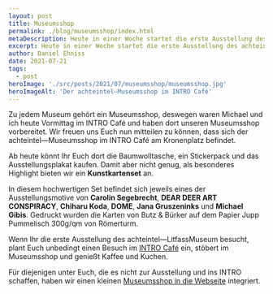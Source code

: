 ```yaml
---
layout: post
title: Museumsshop
permalink: ./blog/museumsshop/index.html
metaDescription: Heute in einer Woche startet die erste Ausstellung des achteintel—LitfassMuseum. 
excerpt: Heute in einer Woche startet die erste Ausstellung des achteintel—LitfassMuseum. Um darauf aufmerksam zu machen haben wir ein Plakat gedruckt das wir Euch heute vorstellen.
author: Daniel Ehniss
date: 2021-07-21
tags:
  - post
heroImage: './src/posts/2021/07/museumsshop/museumsshop.jpg'
heroImageAlt: 'Der achteintel—Museumsshop im INTRO Café'
---
```


Zu jedem Museum gehört ein Museumsshop, deswegen waren Michael und ich heute Vormittag im INTRO Café und haben dort unseren Museumsshop vorbereitet. Wir freuen uns Euch nun mitteilen zu können, dass sich der achteintel—Museumsshop im INTRO Café am Kronenplatz befindet.

Ab heute könnt Ihr Euch dort die Baumwolltasche, ein Stickerpack und das Ausstellungsplakat kaufen. Damit aber nicht genug, als besonderes Highlight bieten wir ein **Kunstkartenset** an.

In diesem hochwertigen Set befindet sich jeweils eines der Ausstellungsmotive von **Carolin Segebrecht**, **DEAR DEER ART CONSPIRACY**, **Chiharu Koda**, **DOME**, **Jana Gruszeninks** und **Michael Gibis**. Gedruckt wurden die Karten von Butz & Bürker auf dem Papier Jupp Pummelisch 300g/qm von Römerturm.

Wenn Ihr die erste Ausstellung des achteintel—LitfassMuseum besucht, plant Euch unbedingt einen Besuch im [INTRO Café](https://www.intro.cafe/) ein, stöbert im Museumsshop und genießt Kaffee und Kuchen.

Für diejenigen unter Euch, die es nicht zur Ausstellung und ins INTRO schaffen, haben wir einen kleinen [Museumsshop in die Webseite](/shop) integriert.
